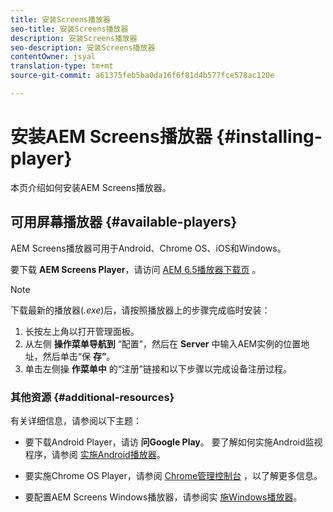 ```yaml
---
title: 安装Screens播放器
seo-title: 安装Screens播放器
description: 安装Screens播放器
seo-description: 安装Screens播放器
contentOwner: jsyal
translation-type: tm+mt
source-git-commit: a61375feb5ba0da16f6f81d4b577fce578ac120e

---
```



# 安装AEM Screens播放器 {#installing-player}

本页介绍如何安装AEM Screens播放器。

## 可用屏幕播放器 {#available-players}

AEM Screens播放器可用于Android、Chrome OS、iOS和Windows。

要下载 **AEM Screens Player**，请访问 [AEM 6.5播放器下载页](https://download.macromedia.com/screens/) 。

>[!NOTE]
>
>下载最新的播放器(*.exe*)后，请按照播放器上的步骤完成临时安装：
>
>1. 长按左上角以打开管理面板。
>1. 从左侧 **操作菜单导航到** “配置”，然后在 **Server** 中输入AEM实例的位置地址，然后单击“保 **存”**。
>1. 单击左侧操 **作菜单中** 的“注册”链接和以下步骤以完成设备注册过程。


### 其他资源 {#additional-resources}

有关详细信息，请参阅以下主题：

* 要下载Android Player，请访 **问Google Play**。 要了解如何实施Android监视程序，请参阅 [实施Android播放器](implementing-android-player.md)。

* 要实施Chrome OS Player，请参阅 [Chrome管理控制台](implementing-chrome-os-player.md) ，以了解更多信息。

* 要配置AEM Screens Windows播放器，请参阅实 [施Windows播放器](implementing-windows-player.md)。